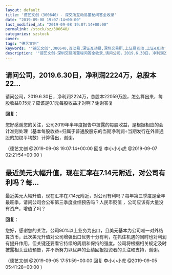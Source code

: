```yaml
---
layout: default
title: '德艺文创（300640）- 深交所互动易董秘问答全收录'
date: "2019-09-08 19:07:14+00:00"
last_modified_at: "2019-09-08 19:07:14+00:00"
permalink: /stock/sz/300640/
categories: szstock
cover: 
tags: "德艺文创"
keywords: '"德艺文创",300640,互动易,深证互动易,深圳交易所,上证易互动,上证e互动'
description: '"德艺文创-深圳交易所董秘问答全收录,请问公司，2019.6.30日，净利润2224万，总股本22059万股，怎么算出来，每股收益0.15元？应该是0.1元每股收益才对啊？谢谢答复"'
---
```


## 请问公司，2019.6.30日，净利润2224万，总股本22...

请问公司，2019.6.30日，净利润2224万，总股本22059万股，怎么算出来，每股收益0.15元？应该是0.1元每股收益才对啊？谢谢答复

**回复**：

您好感谢您的关注，公司2019年半年度报告中披露的每股收益，是根据相应的会计准则处理（基本每股收益=归属于普通股股东的当期净利润÷当期发行在外普通股的加权平均数）计算得出，谢谢。 

（德艺文创  @2019-09-08 19:07:14+00:00 回复 李小小小虎  @2019-09-07 02:21:54+00:00 ）

## 最近美元大幅升值，现在汇率在7.14元附近，对公司有利吗？每...

最近美元大幅升值，现在汇率在7.14元附近，对公司有利吗？每年第三季度是全年最旺季，请问公司会公布第三季度业绩预告吗？人民币贬值 ，公司应该有大量没有资产，增值了吗？

**回复**：

您好，感谢您的关注，公司90%以上业务为出口，且美元基本为公司唯一对外结算货币，此次美元升值对公司增强出口优势十分有利，在抓住机遇的同时也对利润有提升作用，但关键还要看它持续的周期和保持的强度。公司将根据相关规定及时披露相关业绩预告，并不断努力以优异的业绩回报投资者的关注和支持，谢谢。    

（德艺文创  @2019-09-05 17:51:59+00:00 回复 李小小小虎  @2019-09-05 05:41:28+00:00 ）

